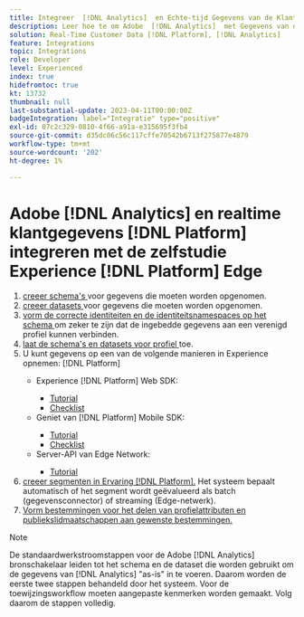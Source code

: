 ```yaml
---
title: Integreer  [!DNL Analytics]  en Echte-tijd Gegevens van de Klant  [!DNL Platform]  met de ervaring  [!DNL Platform]  zelfstudie van Edge
description: Leer hoe te om Adobe  [!DNL Analytics]  met Gegevens van de Klant in real time  [!DNL Platform]  te integreren gebruikend AEP Web SDK, AEP Mobiele SDK, of de Server API van de Edge Network.
solution: Real-Time Customer Data [!DNL Platform], [!DNL Analytics]
feature: Integrations
topic: Integrations
role: Developer
level: Experienced
index: true
hidefromtoc: true
kt: 13732
thumbnail: null
last-substantial-update: 2023-04-11T00:00:00Z
badgeIntegration: label="Integratie" type="positive"
exl-id: 07c2c329-0810-4f66-a91a-e315695f3fb4
source-git-commit: d35dc06c56c117cffe70542b6713f275877e4879
workflow-type: tm+mt
source-wordcount: '202'
ht-degree: 1%

---
```


# Adobe [!DNL Analytics] en realtime klantgegevens [!DNL Platform] integreren met de zelfstudie Experience [!DNL Platform] Edge

<ol>
    <li><a href="https://experienceleague.adobe.com/?lang=en#dashboard/learning" _target="_blank" rel="noopener noreferrer"> creeer schema's </a> voor gegevens die moeten worden opgenomen.</li>
    <li><a href="https://experienceleague.adobe.com/docs/platform-learn/tutorials/data-ingestion/create-datasets-and-ingest-data.html" _target="_blank" rel="noopener noreferrer"> creeer datasets </a> voor gegevens die moeten worden opgenomen.</a></li>
    <li><a href="https://experienceleague.adobe.com/docs/platform-learn/tutorials/identities/label-ingest-and-verify-identity-data.html?lang=en" _target="_blank" rel="noopener noreferrer"> vorm de correcte identiteiten en de identiteitsnamespaces op het schema </a> om zeker te zijn dat de ingebedde gegevens aan een verenigd profiel kunnen verbinden.</li>
    <li><a href="https://experienceleague.adobe.com/docs/platform-learn/tutorials/profiles/bring-data-into-the-real-time-customer-profile.html" _target="_blank" rel="noopener noreferrer"> laat de schema's en datasets voor profiel </a> toe.</li>
    <li>U kunt gegevens op een van de volgende manieren in Experience opnemen: [!DNL Platform]</li>
        <ul>
           <li>Experience [!DNL Platform] Web SDK:</li>
                <ul>
                    <li><a href="https://experienceleague.adobe.com/docs/platform-learn/implement-web-sdk/overview.html" _target="_blank" rel="noopener noreferrer">Tutorial</a></li>
                    <li><a href="https://experienceleague.adobe.com/docs/analytics/implementation/aep-edge/web-sdk/overview.html" _target="_blank" rel="noopener noreferrer">Checklist</a></li>
                </ul>
            <li>Geniet van [!DNL Platform] Mobile SDK:</li>
                <ul>
                    <li><a href="https://experienceleague.adobe.com/docs/platform-learn/data-collection/mobile-sdk/create-mobile-properties.html" _target="_blank" rel="noopener noreferrer">Tutorial</a></li>
                    <li><a href="https://experienceleague.adobe.com/docs/analytics/implementation/aep-edge/mobile-sdk/overview.html" _target="_blank" rel="noopener noreferrer">Checklist</a></li>
                </ul></li>
            <li>Server-API van Edge Network:</li>
                <ul>
                    <li><a href="https://experienceleague.adobe.com/docs/experience-platform/edge-network-server-api/interacting-other-adobe-solutions/interacting-adobe-analytics.html" _target="_blank" rel="noopener noreferrer">Tutorial</a></li>
                </ul>
       </ul>
    <li><a href="https://experienceleague.adobe.com/docs/platform-learn/tutorials/segments/create-segments.html" _target="_blank" rel="noopener noreferrer"> creeer segmenten in Ervaring [!DNL Platform].</a> Het systeem bepaalt automatisch of het segment wordt geëvalueerd als batch (gegevensconnector) of streaming (Edge-netwerk).</li>
    <li><a href="https://experienceleague.adobe.com/docs/platform-learn/tutorials/destinations/create-destinations-and-activate-data.html" _target="_blank" rel="noopener noreferrer">Vorm bestemmingen voor het delen van profielattributen en publiekslidmaatschappen aan gewenste bestemmingen.</a></li>
</ol>

>[!NOTE]
>
>De standaardwerkstroomstappen voor de Adobe [!DNL Analytics] bronschakelaar leiden tot het schema en de dataset die worden gebruikt om de gegevens van [!DNL Analytics] &quot;as-is&quot; in te voeren. Daarom worden de eerste twee stappen behandeld door het systeem. Voor de toewijzingsworkflow moeten aangepaste kenmerken worden gemaakt. Volg daarom de stappen volledig.
